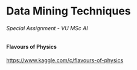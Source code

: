 # Data Mining Techniques

###### Special Assignment - VU MSc AI

#### Flavours of Physics
https://www.kaggle.com/c/flavours-of-physics
